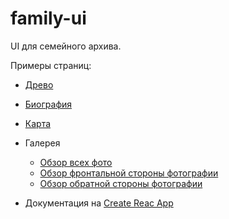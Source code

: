 # family-ui

UI для семейного архива.

Примеры страниц:

- [Древо](./docs/tree.md)
- [Биография](./docs/bio.md)
- [Карта](./docs/map.md)

- Галерея

  - [Обзор всех фото](./docs/gallery.md)
  - [Обзор фронтальной стороны фотографии](./docs/gallery-view-front.md)
  - [Обзор обратной стороны фотографии](./docs/gallery-view-back.md)

- Документация на [Create Reac App](./docs/cra.md)
